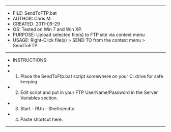 **************************************************************************************
* FILE:         SendToFTP.bat
* AUTHOR:       Chris M.
* CREATED:      2011-09-29
* OS:	         Tested on Win 7 and Win XP.
* PURPOSE:      Upload selected file(s) to FTP site via context menu
* USAGE:        Right-Click file(s) > SEND TO from the context menu > SendToFTP.
**************************************************************************************
* INSTRUCTIONS:
*
* 1. Place the SendToFtp.bat script somewhere on your C: drive for safe keeping.
* 2. Edit script and put in your FTP UserName/Password in the Server Variables section.
* 3. Start - RUn - Shell:sendto
* 4. Paste shortcut here.
 **************************************************************************************
